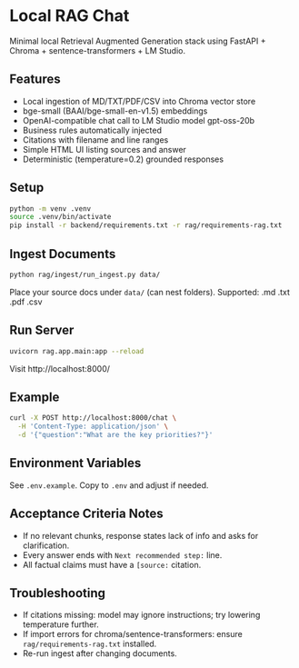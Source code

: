 # Local RAG Chat

Minimal local Retrieval Augmented Generation stack using FastAPI + Chroma + sentence-transformers + LM Studio.

## Features
- Local ingestion of MD/TXT/PDF/CSV into Chroma vector store
- bge-small (BAAI/bge-small-en-v1.5) embeddings
- OpenAI-compatible chat call to LM Studio model gpt-oss-20b
- Business rules automatically injected
- Citations with filename and line ranges
- Simple HTML UI listing sources and answer
- Deterministic (temperature=0.2) grounded responses

## Setup
```bash
python -m venv .venv
source .venv/bin/activate
pip install -r backend/requirements.txt -r rag/requirements-rag.txt
```

## Ingest Documents
```bash
python rag/ingest/run_ingest.py data/
```
Place your source docs under `data/` (can nest folders). Supported: .md .txt .pdf .csv

## Run Server
```bash
uvicorn rag.app.main:app --reload
```
Visit http://localhost:8000/

## Example
```bash
curl -X POST http://localhost:8000/chat \
  -H 'Content-Type: application/json' \
  -d '{"question":"What are the key priorities?"}'
```

## Environment Variables
See `.env.example`. Copy to `.env` and adjust if needed.

## Acceptance Criteria Notes
- If no relevant chunks, response states lack of info and asks for clarification.
- Every answer ends with `Next recommended step:` line.
- All factual claims must have a `[source:` citation.

## Troubleshooting
- If citations missing: model may ignore instructions; try lowering temperature further.
- If import errors for chroma/sentence-transformers: ensure `rag/requirements-rag.txt` installed.
- Re-run ingest after changing documents.

